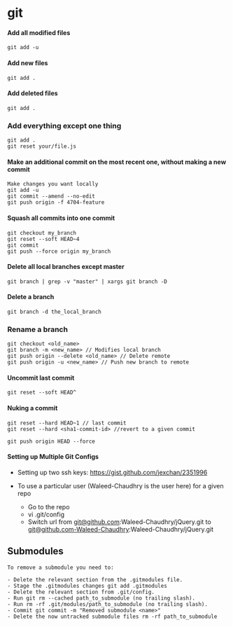 # git 

#### Add all modified files
```
git add -u
```

#### Add new files
```
git add .
```

#### Add deleted files
```
git add .
```

### Add everything except one thing
```
git add .
git reset your/file.js
```

#### Make an additional commit on the most recent one, without making a new commit
```
Make changes you want locally
git add -u
git commit --amend --no-edit
git push origin -f 4704-feature
```

#### Squash all commits into one commit
```
git checkout my_branch
git reset --soft HEAD~4
git commit
git push --force origin my_branch
```

#### Delete all local branches except master
```git branch | grep -v "master" | xargs git branch -D ```

#### Delete a branch 

```git branch -d the_local_branch```

### Rename a branch
```
git checkout <old_name>
git branch -m <new_name> // Modifies local branch
git push origin --delete <old_name> // Delete remote
git push origin -u <new_name> // Push new branch to remote
```

#### Uncommit last commit 

```git reset --soft HEAD^```

#### Nuking a commit
```
git reset --hard HEAD~1 // last commit
git reset --hard <sha1-commit-id> //revert to a given commit
```

```
git push origin HEAD --force
```

#### Setting up Multiple Git Configs

* Setting up two ssh keys: https://gist.github.com/jexchan/2351996

* To use a particular user (Waleed-Chaudhry is the user here) for a given repo
  * Go to the repo
  * vi .git/config
  * Switch url from git@github.com:Waleed-Chaudhry/jQuery.git to git@github.com-Waleed-Chaudhry:Waleed-Chaudhry/jQuery.git

## Submodules

```
To remove a submodule you need to:

- Delete the relevant section from the .gitmodules file.
- Stage the .gitmodules changes git add .gitmodules
- Delete the relevant section from .git/config.
- Run git rm --cached path_to_submodule (no trailing slash).
- Run rm -rf .git/modules/path_to_submodule (no trailing slash).
- Commit git commit -m "Removed submodule <name>"
- Delete the now untracked submodule files rm -rf path_to_submodule
```

